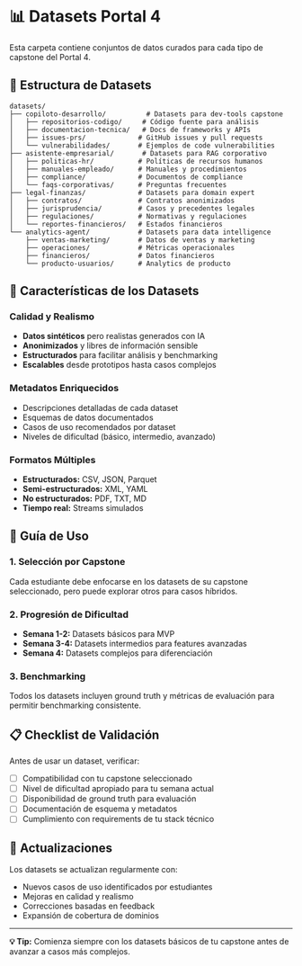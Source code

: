 # 📊 Datasets Portal 4

Esta carpeta contiene conjuntos de datos curados para cada tipo de capstone del Portal 4.

## 📁 Estructura de Datasets

```
datasets/
├── copiloto-desarrollo/          # Datasets para dev-tools capstone
│   ├── repositorios-codigo/     # Código fuente para análisis
│   ├── documentacion-tecnica/   # Docs de frameworks y APIs
│   ├── issues-prs/             # GitHub issues y pull requests
│   └── vulnerabilidades/       # Ejemplos de code vulnerabilities
├── asistente-empresarial/       # Datasets para RAG corporativo
│   ├── politicas-hr/           # Políticas de recursos humanos
│   ├── manuales-empleado/      # Manuales y procedimientos
│   ├── compliance/             # Documentos de compliance
│   └── faqs-corporativas/      # Preguntas frecuentes
├── legal-finanzas/             # Datasets para domain expert
│   ├── contratos/              # Contratos anonimizados
│   ├── jurisprudencia/         # Casos y precedentes legales
│   ├── regulaciones/           # Normativas y regulaciones
│   └── reportes-financieros/   # Estados financieros
└── analytics-agent/            # Datasets para data intelligence
    ├── ventas-marketing/       # Datos de ventas y marketing
    ├── operaciones/            # Métricas operacionales
    ├── financieros/            # Datos financieros
    └── producto-usuarios/      # Analytics de producto
```

## 🎯 Características de los Datasets

### Calidad y Realismo
- **Datos sintéticos** pero realistas generados con IA
- **Anonimizados** y libres de información sensible
- **Estructurados** para facilitar análisis y benchmarking
- **Escalables** desde prototipos hasta casos complejos

### Metadatos Enriquecidos
- Descripciones detalladas de cada dataset
- Esquemas de datos documentados
- Casos de uso recomendados por dataset
- Niveles de dificultad (básico, intermedio, avanzado)

### Formatos Múltiples
- **Estructurados:** CSV, JSON, Parquet
- **Semi-estructurados:** XML, YAML
- **No estructurados:** PDF, TXT, MD
- **Tiempo real:** Streams simulados

## 🚀 Guía de Uso

### 1. Selección por Capstone
Cada estudiante debe enfocarse en los datasets de su capstone seleccionado, pero puede explorar otros para casos híbridos.

### 2. Progresión de Dificultad
- **Semana 1-2:** Datasets básicos para MVP
- **Semana 3-4:** Datasets intermedios para features avanzadas
- **Semana 4:** Datasets complejos para diferenciación

### 3. Benchmarking
Todos los datasets incluyen ground truth y métricas de evaluación para permitir benchmarking consistente.

## 📋 Checklist de Validación

Antes de usar un dataset, verificar:
- [ ] Compatibilidad con tu capstone seleccionado
- [ ] Nivel de dificultad apropiado para tu semana actual
- [ ] Disponibilidad de ground truth para evaluación
- [ ] Documentación de esquema y metadatos
- [ ] Cumplimiento con requirements de tu stack técnico

## 🔄 Actualizaciones

Los datasets se actualizan regularmente con:
- Nuevos casos de uso identificados por estudiantes
- Mejoras en calidad y realismo
- Correcciones basadas en feedback
- Expansión de cobertura de dominios

---

**💡 Tip:** Comienza siempre con los datasets básicos de tu capstone antes de avanzar a casos más complejos.
